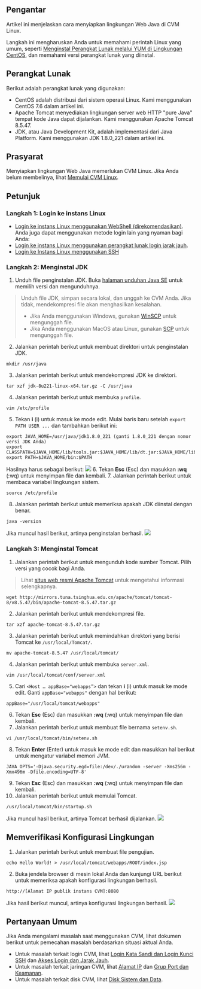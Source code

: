 ## Pengantar
Artikel ini menjelaskan cara menyiapkan lingkungan Web Java di CVM Linux.

Langkah ini mengharuskan Anda untuk memahami perintah Linux yang umum, seperti [Menginstal Perangkat Lunak melalui YUM di Lingkungan CentOS](https://intl.cloud.tencent.com/document/product/213/2046), dan memahami versi perangkat lunak yang diinstal.

## Perangkat Lunak
Berikut adalah perangkat lunak yang digunakan:
- CentOS adalah distribusi dari sistem operasi Linux. Kami menggunakan CentOS 7.6 dalam artikel ini.
- Apache Tomcat menyediakan lingkungan server web HTTP "pure Java" tempat kode Java dapat dijalankan. Kami menggunakan Apache Tomcat 8.5.47.
- JDK, atau Java Development Kit, adalah implementasi dari Java Platform. Kami menggunakan JDK 1.8.0_221 dalam artikel ini.


## Prasyarat
Menyiapkan lingkungan Web Java memerlukan CVM Linux. Jika Anda belum membelinya, lihat [Memulai CVM Linux](http://intl.cloud.tencent.com/document/product/213/2936).

## Petunjuk
### Langkah 1: Login ke instans Linux
- [Login ke instans Linux menggunakan WebShell (direkomendasikan)](https://intl.cloud.tencent.com/document/product/213/5436). Anda juga dapat menggunakan metode login lain yang nyaman bagi Anda:
- [Login ke instans Linux menggunakan perangkat lunak login jarak jauh](https://intl.cloud.tencent.com/document/product/213/32502).
- [Login ke Instans Linux menggunakan SSH](https://intl.cloud.tencent.com/document/product/213/32501)


### Langkah 2: Menginstal JDK
1. Unduh file penginstalan JDK. Buka [halaman unduhan Java SE](https://www.oracle.com/technetwork/java/javase/downloads/index.html) untuk memilih versi dan mengunduhnya.
>Unduh file JDK, simpan secara lokal, dan unggah ke CVM Anda. Jika tidak, mendekompresi file akan menghasilkan kesalahan.
> - Jika Anda menggunakan Windows, gunakan [WinSCP](https://intl.cloud.tencent.com/document/product/213/2131) untuk mengunggah file.
> - Jika Anda menggunakan MacOS atau Linux, gunakan [SCP](https://intl.cloud.tencent.com/document/product/213/2133) untuk mengunggah file.
>
2. Jalankan perintah berikut untuk membuat direktori untuk penginstalan JDK.
```
mkdir /usr/java
```
3. Jalankan perintah berikut untuk mendekompresi JDK ke direktori.
```
tar xzf jdk-8u221-linux-x64.tar.gz -C /usr/java
```
4. Jalankan perintah berikut untuk membuka `profile`.
```
vim /etc/profile
```
5. Tekan **i** (i) untuk masuk ke mode edit. Mulai baris baru setelah `export PATH USER ...` dan tambahkan berikut ini:
```
export JAVA_HOME=/usr/java/jdk1.8.0_221 (ganti 1.8.0_221 dengan nomor versi JDK Anda)
export CLASSPATH=$JAVA_HOME/lib/tools.jar:$JAVA_HOME/lib/dt.jar:$JAVA_HOME/lib
export PATH=$JAVA_HOME/bin:$PATH
```
Hasilnya harus sebagai berikut:
![](https://main.qcloudimg.com/raw/a4d0466eca6c4c0ef219f571b7d165de.png)
6. Tekan **Esc** (Esc) dan masukkan **:wq** (:wq) untuk menyimpan file dan kembali.
7. Jalankan perintah berikut untuk membaca variabel lingkungan sistem.
```
source /etc/profile
```
8. Jalankan perintah berikut untuk memeriksa apakah JDK diinstal dengan benar.
```
java -version
```
Jika muncul hasil berikut, artinya penginstalan berhasil.
![](https://main.qcloudimg.com/raw/f12cfeed5d8aa15cccb9836637e9555f.png)

### Langkah 3: Menginstal Tomcat
1. Jalankan perintah berikut untuk mengunduh kode sumber Tomcat. Pilih versi yang cocok bagi Anda.
>Lihat [situs web resmi Apache Tomcat](https://tomcat.apache.org/) untuk mengetahui informasi selengkapnya.
>
```
wget http://mirrors.tuna.tsinghua.edu.cn/apache/tomcat/tomcat-8/v8.5.47/bin/apache-tomcat-8.5.47.tar.gz
```
2. Jalankan perintah berikut untuk mendekompresi file.
```
tar xzf apache-tomcat-8.5.47.tar.gz
```
3. Jalankan perintah berikut untuk memindahkan direktori yang berisi Tomcat ke `/usr/local/Tomcat/`.
```
mv apache-tomcat-8.5.47 /usr/local/tomcat/
```
4. Jalankan perintah berikut untuk membuka `server.xml`.
```
vim /usr/local/tomcat/conf/server.xml
```
5. Cari `<Host … appBase="webapps”>` dan tekan **i** (i) untuk masuk ke mode edit. Ganti `appBase="webapps"` dengan hal berikut:
```
appBase="/usr/local/tomcat/webapps"
```
6. Tekan **Esc** (Esc) dan masukkan **:wq** (:wq) untuk menyimpan file dan kembali.
7. Jalankan perintah berikut untuk membuat file bernama `setenv.sh`.
```
vi /usr/local/tomcat/bin/setenv.sh
```
8. Tekan **Enter** (Enter) untuk masuk ke mode edit dan masukkan hal berikut untuk mengatur variabel memori JVM.
```
JAVA_OPTS='-Djava.security.egd=file:/dev/./urandom -server -Xms256m -Xmx496m -Dfile.encoding=UTF-8' 
```
9. Tekan **Esc** (Esc) dan masukkan **:wq** (:wq) untuk menyimpan file dan kembali.
10. Jalankan perintah berikut untuk memulai Tomcat.
```
/usr/local/tomcat/bin/startup.sh
```
Jika muncul hasil berikut, artinya Tomcat berhasil dijalankan.
![](https://main.qcloudimg.com/raw/64bdd25e734db46464655f15acae4c2f.png)

## Memverifikasi Konfigurasi Lingkungan
1. Jalankan perintah berikut untuk membuat file pengujian.
```
echo Hello World! > /usr/local/tomcat/webapps/ROOT/index.jsp
```
2. Buka jendela browser di mesin lokal Anda dan kunjungi URL berikut untuk memeriksa apakah konfigurasi lingkungan berhasil.
```
http://[Alamat IP publik instans CVM]:8080
```
Jika hasil berikut muncul, artinya konfigurasi lingkungan berhasil.
![](https://main.qcloudimg.com/raw/359b7119e9e7d81e2e2728dabd57456a.png)

## Pertanyaan Umum
Jika Anda mengalami masalah saat menggunakan CVM, lihat dokumen berikut untuk pemecahan masalah berdasarkan situasi aktual Anda.
- Untuk masalah terkait login CVM, lihat [Login Kata Sandi dan Login Kunci SSH](https://intl.cloud.tencent.com/document/product/213/18120) dan [Akses Login dan Jarak Jauh](https://intl.cloud.tencent.com/document/product/213/17278).
- Untuk masalah terkait jaringan CVM, lihat [Alamat IP](https://intl.cloud.tencent.com/document/product/213/17285) dan [Grup Port dan Keamanan](https://intl.cloud.tencent.com/document/product/213/2502).
- Untuk masalah terkait disk CVM, lihat [Disk Sistem dan Data](https://intl.cloud.tencent.com/document/product/213/17351).
